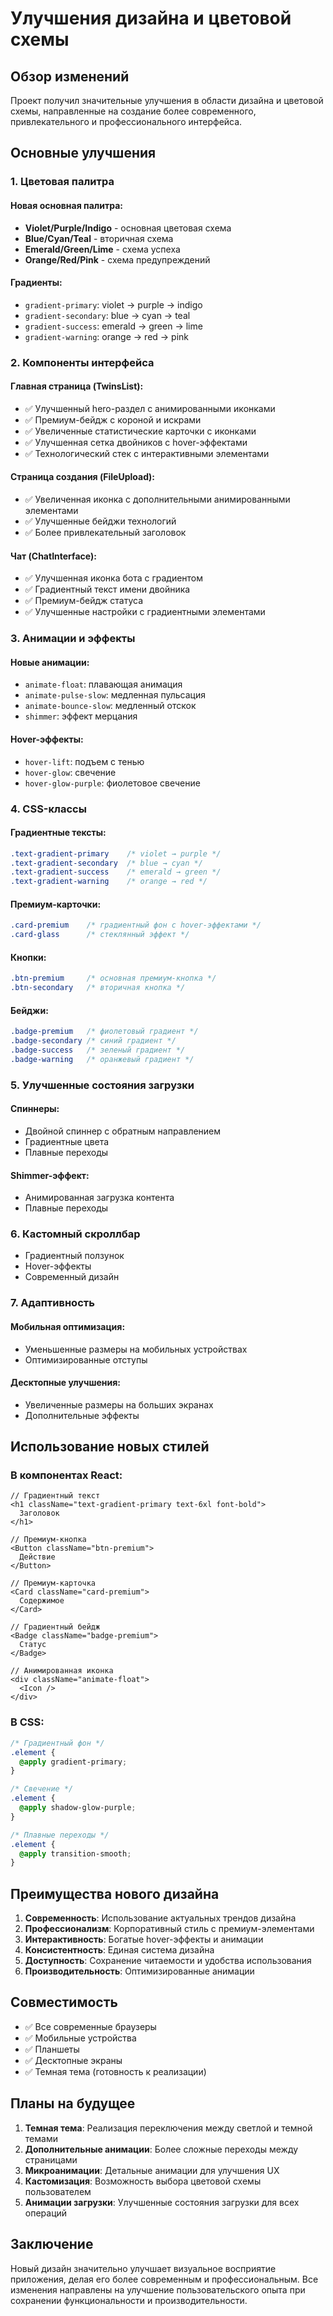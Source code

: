 # Улучшения дизайна и цветовой схемы

## Обзор изменений

Проект получил значительные улучшения в области дизайна и цветовой схемы, направленные на создание более современного, привлекательного и профессионального интерфейса.

## Основные улучшения

### 1. Цветовая палитра

#### Новая основная палитра:
- **Violet/Purple/Indigo** - основная цветовая схема
- **Blue/Cyan/Teal** - вторичная схема
- **Emerald/Green/Lime** - схема успеха
- **Orange/Red/Pink** - схема предупреждений

#### Градиенты:
- `gradient-primary`: violet → purple → indigo
- `gradient-secondary`: blue → cyan → teal
- `gradient-success`: emerald → green → lime
- `gradient-warning`: orange → red → pink

### 2. Компоненты интерфейса

#### Главная страница (TwinsList):
- ✅ Улучшенный hero-раздел с анимированными иконками
- ✅ Премиум-бейдж с короной и искрами
- ✅ Увеличенные статистические карточки с иконками
- ✅ Улучшенная сетка двойников с hover-эффектами
- ✅ Технологический стек с интерактивными элементами

#### Страница создания (FileUpload):
- ✅ Увеличенная иконка с дополнительными анимированными элементами
- ✅ Улучшенные бейджи технологий
- ✅ Более привлекательный заголовок

#### Чат (ChatInterface):
- ✅ Улучшенная иконка бота с градиентом
- ✅ Градиентный текст имени двойника
- ✅ Премиум-бейдж статуса
- ✅ Улучшенные настройки с градиентными элементами

### 3. Анимации и эффекты

#### Новые анимации:
- `animate-float`: плавающая анимация
- `animate-pulse-slow`: медленная пульсация
- `animate-bounce-slow`: медленный отскок
- `shimmer`: эффект мерцания

#### Hover-эффекты:
- `hover-lift`: подъем с тенью
- `hover-glow`: свечение
- `hover-glow-purple`: фиолетовое свечение

### 4. CSS-классы

#### Градиентные тексты:
```css
.text-gradient-primary    /* violet → purple */
.text-gradient-secondary  /* blue → cyan */
.text-gradient-success    /* emerald → green */
.text-gradient-warning    /* orange → red */
```

#### Премиум-карточки:
```css
.card-premium    /* градиентный фон с hover-эффектами */
.card-glass      /* стеклянный эффект */
```

#### Кнопки:
```css
.btn-premium     /* основная премиум-кнопка */
.btn-secondary   /* вторичная кнопка */
```

#### Бейджи:
```css
.badge-premium   /* фиолетовый градиент */
.badge-secondary /* синий градиент */
.badge-success   /* зеленый градиент */
.badge-warning   /* оранжевый градиент */
```

### 5. Улучшенные состояния загрузки

#### Спиннеры:
- Двойной спиннер с обратным направлением
- Градиентные цвета
- Плавные переходы

#### Shimmer-эффект:
- Анимированная загрузка контента
- Плавные переходы

### 6. Кастомный скроллбар

- Градиентный ползунок
- Hover-эффекты
- Современный дизайн

### 7. Адаптивность

#### Мобильная оптимизация:
- Уменьшенные размеры на мобильных устройствах
- Оптимизированные отступы

#### Десктопные улучшения:
- Увеличенные размеры на больших экранах
- Дополнительные эффекты

## Использование новых стилей

### В компонентах React:

```tsx
// Градиентный текст
<h1 className="text-gradient-primary text-6xl font-bold">
  Заголовок
</h1>

// Премиум-кнопка
<Button className="btn-premium">
  Действие
</Button>

// Премиум-карточка
<Card className="card-premium">
  Содержимое
</Card>

// Градиентный бейдж
<Badge className="badge-premium">
  Статус
</Badge>

// Анимированная иконка
<div className="animate-float">
  <Icon />
</div>
```

### В CSS:

```css
/* Градиентный фон */
.element {
  @apply gradient-primary;
}

/* Свечение */
.element {
  @apply shadow-glow-purple;
}

/* Плавные переходы */
.element {
  @apply transition-smooth;
}
```

## Преимущества нового дизайна

1. **Современность**: Использование актуальных трендов дизайна
2. **Профессионализм**: Корпоративный стиль с премиум-элементами
3. **Интерактивность**: Богатые hover-эффекты и анимации
4. **Консистентность**: Единая система дизайна
5. **Доступность**: Сохранение читаемости и удобства использования
6. **Производительность**: Оптимизированные анимации

## Совместимость

- ✅ Все современные браузеры
- ✅ Мобильные устройства
- ✅ Планшеты
- ✅ Десктопные экраны
- ✅ Темная тема (готовность к реализации)

## Планы на будущее

1. **Темная тема**: Реализация переключения между светлой и темной темами
2. **Дополнительные анимации**: Более сложные переходы между страницами
3. **Микроанимации**: Детальные анимации для улучшения UX
4. **Кастомизация**: Возможность выбора цветовой схемы пользователем
5. **Анимации загрузки**: Улучшенные состояния загрузки для всех операций

## Заключение

Новый дизайн значительно улучшает визуальное восприятие приложения, делая его более современным и профессиональным. Все изменения направлены на улучшение пользовательского опыта при сохранении функциональности и производительности. 